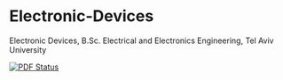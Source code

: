 # Electronic-Devices
Electronic Devices, B.Sc. Electrical and Electronics Engineering, Tel Aviv University

[![PDF Status](https://www.sharelatex.com/github/repos/aakashjog/Electronic-Devices/builds/latest/badge.svg)](https://www.sharelatex.com/github/repos/aakashjog/Electronic-Devices/builds/latest/output.pdf)
